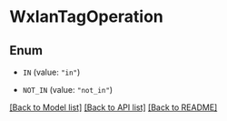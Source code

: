 # WxlanTagOperation

## Enum


* `IN` (value: `"in"`)

* `NOT_IN` (value: `"not_in"`)


[[Back to Model list]](../README.md#documentation-for-models) [[Back to API list]](../README.md#documentation-for-api-endpoints) [[Back to README]](../README.md)


